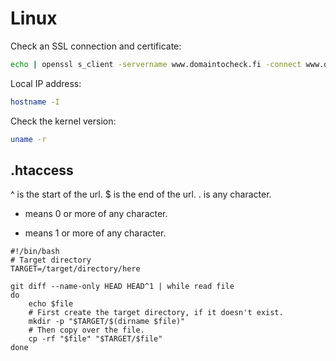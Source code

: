 # Linux

Check an SSL connection and certificate:

```bash
echo | openssl s_client -servername www.domaintocheck.fi -connect www.domaintocheck.fi:443 -showcerts| openssl x509 -noout -dates
```

Local IP address:
```bash
hostname -I
```

Check the kernel version:
```bash
uname -r
```


## .htaccess

^ is the start of the url.
$ is the end of the url.
. is any character.
* means 0 or more of any character.
+ means 1 or more of any character.



```
#!/bin/bash
# Target directory
TARGET=/target/directory/here

git diff --name-only HEAD HEAD^1 | while read file
do
    echo $file
    # First create the target directory, if it doesn't exist.
    mkdir -p "$TARGET/$(dirname $file)"
    # Then copy over the file.
    cp -rf "$file" "$TARGET/$file"
done
```
